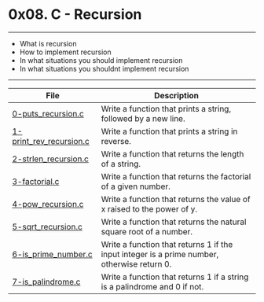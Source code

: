 # 0x08. C - Recursion
---
- What is recursion
- How to implement recursion
- In what situations you should implement recursion
- In what situations you shouldnt implement recursion
---
 File | Description |
| ------ | ------ |
| [0-puts_recursion.c]() | Write a function that prints a string, followed by a new line. |
| [1-print_rev_recursion.c]() | Write a function that prints a string in reverse.|
| [2-strlen_recursion.c]() | Write a function that returns the length of a string. |
| [3-factorial.c ]() | Write a function that returns the factorial of a given number. |
| [4-pow_recursion.c ]() | Write a function that returns the value of x raised to the power of y. |
| [5-sqrt_recursion.c ]() | Write a function that returns the natural square root of a number. |
| [6-is_prime_number.c ]() | Write a function that returns 1 if the input integer is a prime number, otherwise return 0. |
| [7-is_palindrome.c ]() | Write a function that returns 1 if a string is a palindrome and 0 if not. |

